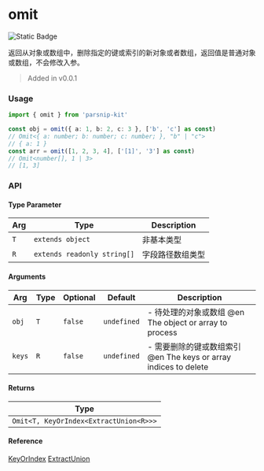 # omit
![Static Badge](https://img.shields.io/badge/Coverage-98.68%-FF8C00)
      
返回从对象或数组中，删除指定的键或索引的新对象或者数组，返回值是普通对象或数组，不会修改入参。

> Added in v0.0.1



### Usage

```typescript
import { omit } from 'parsnip-kit'

const obj = omit({ a: 1, b: 2, c: 3 }, ['b', 'c'] as const)
// Omit<{ a: number; b: number; c: number; }, "b" | "c">
// { a: 1 }
const arr = omit([1, 2, 3, 4], ['[1]', '3'] as const)
// Omit<number[], 1 | 3>
// [1, 3]
```


### API

#### Type Parameter

| Arg | Type | Description |
| --- | --- | --- |
| `T` | `extends object` | 非基本类型  |
| `R` | `extends readonly string[]` | 字段路径数组类型  |

#### Arguments

| Arg | Type | Optional | Default | Description |
| --- | --- | --- | --- | --- |
| `obj` | `T` | `false` | `undefined` | - 待处理的对象或数组 @en The object or array to process |
| `keys` | `R` | `false` | `undefined` | - 需要删除的键或数组索引 @en The keys or array indices to delete |

#### Returns

| Type |
| ---  |
| `Omit<T, KeyOrIndex<ExtractUnion<R>>>`  |

#### Reference

[KeyOrIndex](../common/types#keyorindex) [ExtractUnion](../common/types#extractunion)